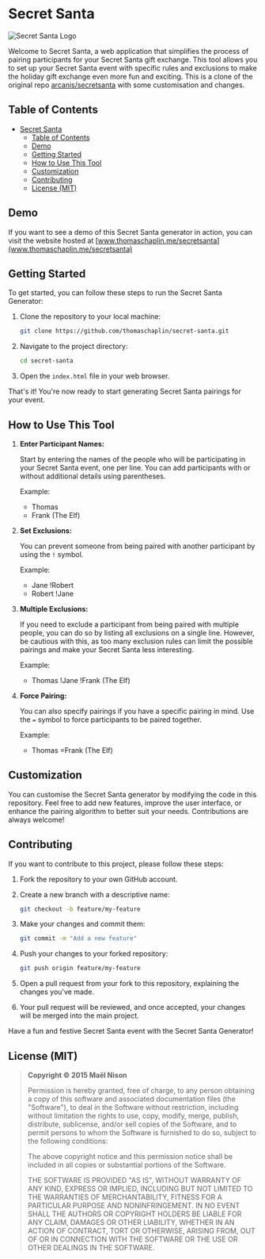 # Secret Santa

![Secret Santa Logo](./assets/santa.png)

Welcome to Secret Santa, a web application that simplifies the process of pairing participants for your Secret Santa gift exchange. This tool allows you to set up your Secret Santa event with specific rules and exclusions to make the holiday gift exchange even more fun and exciting. This is a clone of the original repo [arcanis/secretsanta](https://github.com/arcanis/secretsanta) with some customisation and changes.

## Table of Contents

- [Secret Santa](#secret-santa)
  - [Table of Contents](#table-of-contents)
  - [Demo](#demo)
  - [Getting Started](#getting-started)
  - [How to Use This Tool](#how-to-use-this-tool)
  - [Customization](#customization)
  - [Contributing](#contributing)
  - [License (MIT)](#license-mit)

## Demo

If you want to see a demo of this Secret Santa generator in action, you can visit the website hosted at [www.thomaschaplin.me/secretsanta](www.thomaschaplin.me/secretsanta)

## Getting Started

To get started, you can follow these steps to run the Secret Santa Generator:

1. Clone the repository to your local machine:

   ```bash
   git clone https://github.com/thomaschaplin/secret-santa.git
   ```

2. Navigate to the project directory:

   ```bash
   cd secret-santa
   ```

3. Open the `index.html` file in your web browser.

That's it! You're now ready to start generating Secret Santa pairings for your event.

## How to Use This Tool

1. **Enter Participant Names:**

   Start by entering the names of the people who will be participating in your Secret Santa event, one per line. You can add participants with or without additional details using parentheses.

   Example:
   - Thomas
   - Frank (The Elf)

2. **Set Exclusions:**

   You can prevent someone from being paired with another participant by using the `!` symbol.

   Example:
   - Jane !Robert
   - Robert !Jane

3. **Multiple Exclusions:**

   If you need to exclude a participant from being paired with multiple people, you can do so by listing all exclusions on a single line. However, be cautious with this, as too many exclusion rules can limit the possible pairings and make your Secret Santa less interesting.

   Example:
   - Thomas !Jane !Frank (The Elf)

4. **Force Pairing:**

   You can also specify pairings if you have a specific pairing in mind. Use the `=` symbol to force participants to be paired together.

   Example:
   - Thomas =Frank (The Elf)

## Customization

You can customise the Secret Santa generator by modifying the code in this repository. Feel free to add new features, improve the user interface, or enhance the pairing algorithm to better suit your needs. Contributions are always welcome!

## Contributing

If you want to contribute to this project, please follow these steps:

1. Fork the repository to your own GitHub account.

2. Create a new branch with a descriptive name:

   ```bash
   git checkout -b feature/my-feature
   ```

3. Make your changes and commit them:

   ```bash
   git commit -m "Add a new feature"
   ```

4. Push your changes to your forked repository:

   ```bash
   git push origin feature/my-feature
   ```

5. Open a pull request from your fork to this repository, explaining the changes you've made.

6. Your pull request will be reviewed, and once accepted, your changes will be merged into the main project.

Have a fun and festive Secret Santa event with the Secret Santa Generator!

## License (MIT)

> **Copyright © 2015 Maël Nison**
>
> Permission is hereby granted, free of charge, to any person obtaining a copy of this software and associated documentation files (the "Software"), to deal in the Software without restriction, including without limitation the rights to use, copy, modify, merge, publish, distribute, sublicense, and/or sell copies of the Software, and to permit persons to whom the Software is furnished to do so, subject to the following conditions:
>
> The above copyright notice and this permission notice shall be included in all copies or substantial portions of the Software.
>
> THE SOFTWARE IS PROVIDED "AS IS", WITHOUT WARRANTY OF ANY KIND, EXPRESS OR IMPLIED, INCLUDING BUT NOT LIMITED TO THE WARRANTIES OF MERCHANTABILITY, FITNESS FOR A PARTICULAR PURPOSE AND NONINFRINGEMENT. IN NO EVENT SHALL THE AUTHORS OR COPYRIGHT HOLDERS BE LIABLE FOR ANY CLAIM, DAMAGES OR OTHER LIABILITY, WHETHER IN AN ACTION OF CONTRACT, TORT OR OTHERWISE, ARISING FROM, OUT OF OR IN CONNECTION WITH THE SOFTWARE OR THE USE OR OTHER DEALINGS IN THE SOFTWARE.
